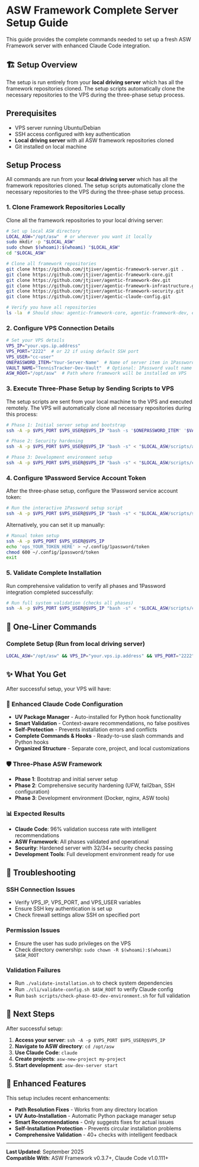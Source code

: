 # ASW Framework Complete Server Setup Guide

This guide provides the complete commands needed to set up a fresh ASW Framework server with enhanced Claude Code integration.

## 🏗️ Setup Overview

The setup is run entirely from your **local driving server** which has all the framework repositories cloned. The setup scripts automatically clone the necessary repositories to the VPS during the three-phase setup process.

## Prerequisites

- VPS server running Ubuntu/Debian  
- SSH access configured with key authentication
- **Local driving server** with all ASW framework repositories cloned
- Git installed on local machine

## Setup Process

All commands are run from your **local driving server** which has all the framework repositories cloned. The setup scripts automatically clone the necessary repositories to the VPS during the three-phase setup process.

### 1. Clone Framework Repositories Locally

Clone all the framework repositories to your local driving server:

```bash
# Set up local ASW directory
LOCAL_ASW="/opt/asw"  # or wherever you want it locally
sudo mkdir -p "$LOCAL_ASW"
sudo chown $(whoami):$(whoami) "$LOCAL_ASW"
cd "$LOCAL_ASW"

# Clone all framework repositories
git clone https://github.com/jtjiver/agentic-framework-server.git .
git clone https://github.com/jtjiver/agentic-framework-core.git
git clone https://github.com/jtjiver/agentic-framework-dev.git
git clone https://github.com/jtjiver/agentic-framework-infrastructure.git
git clone https://github.com/jtjiver/agentic-framework-security.git
git clone https://github.com/jtjiver/agentic-claude-config.git

# Verify you have all repositories
ls -la  # Should show: agentic-framework-core, agentic-framework-dev, etc.
```

### 2. Configure VPS Connection Details

```bash
# Set your VPS details  
VPS_IP="your.vps.ip.address"
VPS_PORT="2222"  # or 22 if using default SSH port
VPS_USER="cc-user" 
ONEPASSWORD_ITEM="Your-Server-Name"  # Name of server item in 1Password vault
VAULT_NAME="TennisTracker-Dev-Vault"  # Optional: 1Password vault name (defaults to TennisTracker-Dev-Vault)
ASW_ROOT="/opt/asw"  # Path where framework will be installed on VPS
```

### 3. Execute Three-Phase Setup by Sending Scripts to VPS

The setup scripts are sent from your local machine to the VPS and executed remotely. The VPS will automatically clone all necessary repositories during this process:

```bash
# Phase 1: Initial server setup and bootstrap
ssh -A -p $VPS_PORT $VPS_USER@$VPS_IP "bash -s '$ONEPASSWORD_ITEM' '$VAULT_NAME'" < "$LOCAL_ASW/scripts/complete-server-setup.sh"

# Phase 2: Security hardening  
ssh -A -p $VPS_PORT $VPS_USER@$VPS_IP "bash -s" < "$LOCAL_ASW/scripts/apply-full-hardening.sh"

# Phase 3: Development environment setup
ssh -A -p $VPS_PORT $VPS_USER@$VPS_IP "bash -s" < "$LOCAL_ASW/scripts/complete-dev-environment-setup.sh"
```

### 4. Configure 1Password Service Account Token

After the three-phase setup, configure the 1Password service account token:

```bash
# Run the interactive 1Password setup script
ssh -A -p $VPS_PORT $VPS_USER@$VPS_IP "bash -s" < "$LOCAL_ASW/scripts/setup-1password-interactive.sh"
```

Alternatively, you can set it up manually:
```bash
# Manual token setup
ssh -A -p $VPS_PORT $VPS_USER@$VPS_IP
echo 'ops_YOUR_TOKEN_HERE' > ~/.config/1password/token
chmod 600 ~/.config/1password/token
exit
```

### 5. Validate Complete Installation

Run comprehensive validation to verify all phases and 1Password integration completed successfully:

```bash
# Run full system validation (checks all phases)
ssh -A -p $VPS_PORT $VPS_USER@$VPS_IP "bash -s" < "$LOCAL_ASW/scripts/check-phase-03-dev-environment.sh"
```

## 🎯 One-Liner Commands

### Complete Setup (Run from local driving server)

```bash
LOCAL_ASW="/opt/asw" && VPS_IP="your.vps.ip.address" && VPS_PORT="2222" && VPS_USER="cc-user" && ONEPASSWORD_ITEM="Your-Server-Name" && VAULT_NAME="TennisTracker-Dev-Vault" && ssh -A -p $VPS_PORT $VPS_USER@$VPS_IP "bash -s '$ONEPASSWORD_ITEM' '$VAULT_NAME'" < "$LOCAL_ASW/scripts/complete-server-setup.sh" && ssh -A -p $VPS_PORT $VPS_USER@$VPS_IP "bash -s" < "$LOCAL_ASW/scripts/apply-full-hardening.sh" && ssh -A -p $VPS_PORT $VPS_USER@$VPS_IP "bash -s" < "$LOCAL_ASW/scripts/complete-dev-environment-setup.sh" && ssh -A -p $VPS_PORT $VPS_USER@$VPS_IP "bash -s" < "$LOCAL_ASW/scripts/setup-1password-interactive.sh" && ssh -A -p $VPS_PORT $VPS_USER@$VPS_IP "bash -s" < "$LOCAL_ASW/scripts/check-phase-03-dev-environment.sh"
```

## ✨ What You Get

After successful setup, your VPS will have:

### 🔧 Enhanced Claude Code Configuration
- **UV Package Manager** - Auto-installed for Python hook functionality
- **Smart Validation** - Context-aware recommendations, no false positives
- **Self-Protection** - Prevents installation errors and conflicts
- **Complete Commands & Hooks** - Ready-to-use slash commands and Python hooks
- **Organized Structure** - Separate core, project, and local customizations

### 🛡️ Three-Phase ASW Framework
- **Phase 1**: Bootstrap and initial server setup
- **Phase 2**: Comprehensive security hardening (UFW, fail2ban, SSH configuration)
- **Phase 3**: Development environment (Docker, nginx, ASW tools)

### 📊 Expected Results
- **Claude Code**: 96% validation success rate with intelligent recommendations
- **ASW Framework**: All phases validated and operational
- **Security**: Hardened server with 32/34+ security checks passing
- **Development Tools**: Full development environment ready for use

## 🚨 Troubleshooting

### SSH Connection Issues
- Verify VPS_IP, VPS_PORT, and VPS_USER variables
- Ensure SSH key authentication is set up
- Check firewall settings allow SSH on specified port

### Permission Issues
- Ensure the user has sudo privileges on the VPS
- Check directory ownership: `sudo chown -R $(whoami):$(whoami) $ASW_ROOT`

### Validation Failures
- Run `./validate-installation.sh` to check system dependencies
- Run `./cli/validate-config.sh $ASW_ROOT` to verify Claude config
- Run `bash scripts/check-phase-03-dev-environment.sh` for full validation

## 📝 Next Steps

After successful setup:

1. **Access your server**: `ssh -A -p $VPS_PORT $VPS_USER@$VPS_IP`
2. **Navigate to ASW directory**: `cd /opt/asw`
3. **Use Claude Code**: `claude`
4. **Create projects**: `asw-new-project my-project`
5. **Start development**: `asw-dev-server start`

## 🤖 Enhanced Features

This setup includes recent enhancements:
- **Path Resolution Fixes** - Works from any directory location
- **UV Auto-Installation** - Automatic Python package manager setup
- **Smart Recommendations** - Only suggests fixes for actual issues
- **Self-Installation Protection** - Prevents circular installation problems
- **Comprehensive Validation** - 40+ checks with intelligent feedback

---

**Last Updated**: September 2025  
**Compatible With**: ASW Framework v0.3.7+, Claude Code v1.0.111+